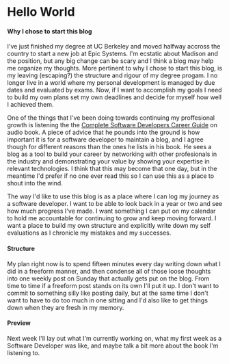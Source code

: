 # Hello World
#### Why I chose to start this blog 
I've just finished my degree at UC Berkeley and moved halfway accross the country to start a new job at Epic Systems. I'm ecstatic about Madison and the position, but any big change can be scary and I think a blog may help me organize my thoughts. More pertinent to why I chose to start this blog, is my leaving (escaping?) the structure and rigour of my degree progam. I no longer live in a world where my personal development is managed by due dates and evaluated by exams. Now, if I want to accomplish my goals I need to build my own plans set my own deadlines and decide for myself how well I achieved them. 

One of the things that I've been doing towards continuing my proffesional growth is listening the the [Complete Software Developers Career Guide](https://simpleprogrammer.com/products/careerguide/links/) on audio book. A piece of advice that he pounds into the ground is how important it is for a software developer to maintain a blog, and I agree though for different reasons than the ones he lists in his book. He sees a blog as a tool to build your career by networking with other profesionals in the industry and demonstrating your value by showing your expertise in relevant technologies. I think that this may become that one day, but in the meantime I'd prefer if no one ever read this so I can use this as a place to shout into the wind. 

The way I'd like to use this blog is as a place where I can log my journey as a software developer. I want to be able to look back in a year or two and see how much progress I've made. I want something I can put on my calendar to hold me accountable for continuing to grow and keep moving forward. I want a place to build my own structure and explicitly write down my self evaluations as I chronicle my mistakes and my successes. 

#### Structure
My plan right now is to spend fifteen minutes every day writing down what I did in a freeform manner, and then condense all of those loose thoughts into one weekly post on Sunday that actually gets put on the blog. From time to time if a freeform post stands on its own I'll put it up. I don't want to commit to something silly like posting daily, but at the same time I don't want to have to do too much in one sitting and I'd also like to get things down when they are fresh in my memory.

#### Preview
Next week I'll lay out what I'm currently working on, what my first week as a Software Developer was like, and maybe talk a bit more about the book I'm listening to.
